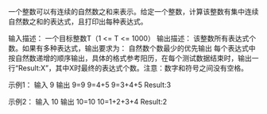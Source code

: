一个整数可以有连续的自然数之和来表示。给定一个整数，计算该整数有集中连续自然数之和的表达式，且打印出每种表达式。

输入描述：
一个目标整数T（1 <= T <= 1000）
输出描述：
该整数所有表达式个数。如果有多种表达式，输出要求为：
自然数个数最少的优先输出
每个表达式中按自然数递增的顺序输出，具体的格式参考阳历，在每个测试数据结束时，输出一行“Result:X”，其中X时最终的表达式个数。注意：数字和符号之间没有空格。

示例1：
输入
9
输出
9=9
9=4+5
9=3+4+5
Result:3

示例2：
输入
10
输出
10=10
10=1+2+3+4
Result:2
